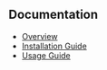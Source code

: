 ## Documentation

* [Overview](docs/overview.md)
* [Installation Guide](docs/installation.md)
* [Usage Guide](docs/usage.md)
